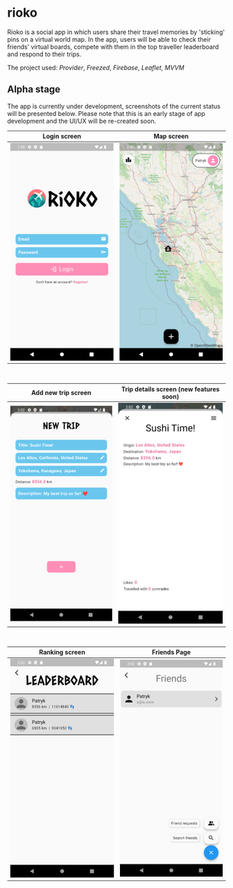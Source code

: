 # rioko

Rioko is a social app in which users share their travel memories by 'sticking' pins on a virtual world map. In the app, users will be able to check their friends' virtual boards, compete with them in the top traveller leaderboard and respond to their trips.

The project used: *Provider*, *Freezed*, *Firebase*, *Leaflet*, *MVVM*

## Alpha stage

The app is currently under development, screenshots of the current status will be presented below. Please note that this is an early stage of app development and the UI/UX will be re-created soon.

|                  Login screen                   |                  Map screen                   |
| :---------------------------------------------: | :-------------------------------------------: |
| ![Login screen](github/images/login_screen.png) | ![Login screen](github/images/map_screen.png) |
<br>

|                    Add new trip screen                     |        Trip details screen (new features soon)        |
| :--------------------------------------------------------: | :---------------------------------------------------: |
| ![Add new trip screen ](github/images/new_trip_screen.png) | ![Trip details screen](github/images/trip_screen.png) |
<br>

|                        Ranking screen                         |                      Friends Page                      |
| :-----------------------------------------------------------: | :----------------------------------------------------: |
| ![Add new trip screen ](github/images/leaderboard_screen.png) | ![Trip details screen](github/images/friends_page.png) |